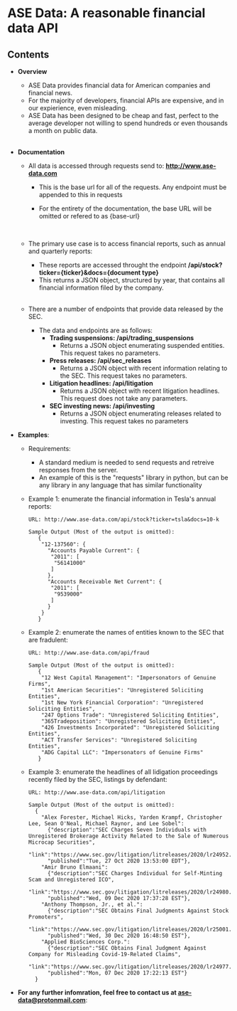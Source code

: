 
        

# ASE Data: A reasonable financial data API

## Contents

* **Overview**
  - ASE Data provides financial data for American companies and financial news.
  - For the majority of developers, financial APIs are expensive, and in our expierience, even misleading.
  - ASE Data has been designed to be cheap and fast, perfect to the average developer not willing to spend hundreds or even thousands a month on public data.
       <br>       <br>

        

* **Documentation** 
  - All data is accessed through requests send to:      **http://www.ase-data.com**
    - This is the base url for all of the requests.  Any endpoint must be appended to this in requests
    - For the entirety of the documentation, the base URL will be omitted or refered to as {base-url}
    
       <br>
       
  - The primary use case is to access financial reports, such as annual and quarterly reports:
    - These reports are accessed throught the endpoint **/api/stock?ticker={ticker}&docs={document type}**
    - This returns a JSON object, structured by year, that contains all financial information filed by the company.
    
    <br>
    
  - There are a number of endpoints that provide data released by the SEC.
    - The data and endpoints are as follows:
      - **Trading suspensions: /api/trading_suspensions**
        - Returns a JSON object enumerating suspended entities. This request takes no parameters.
      - **Press releases: /api/sec_releases**
        - Returns a JSON object with recent information relating to the SEC. This request takes no parameters.
      - **Litigation headlines: /api/litigation**
        - Returns a JSON object with recent litigation headlines. This request does not take any parameters.
      - **SEC investing news: /api/investing**
        - Returns a JSON object enumerating releases related to investing. This request takes no parameters

* **Examples**:
  - Requirements: 
    - A standard medium is needed to send requests and retreive responses from the server.
    - An example of this is the "requests" library in python, but can be any library in any language that has similar functionality
  
  - Example 1: enumerate the financial information in Tesla's annual reports:
    ```
    URL: http://www.ase-data.com/api/stock?ticker=tsla&docs=10-k
    
    Sample Output (Most of the output is omitted):
       {
        "12-137560": {
          "Accounts Payable Current": {
           "2011": [
            "56141000"
           ]
          },
          "Accounts Receivable Net Current": {
           "2011": [
            "9539000"
           ]
          }
        }
       }       
    ```
  - Example 2: enumerate the names of entities known to the SEC that are fradulent:
    ```
    URL: http://www.ase-data.com/api/fraud
    
    Sample Output (Most of the output is omitted):
       {
        "12 West Capital Management": "Impersonators of Genuine Firms",
        "1st American Securities": "Unregistered Soliciting Entities",
        "1st New York Financial Corporation": "Unregistered Soliciting Entities",
        "247 Options Trade": "Unregistered Soliciting Entities",
        "365Tradeposition": "Unregistered Soliciting Entities",
        "426 Investments Incorporated": "Unregistered Soliciting Entities",
        "ACT Transfer Services": "Unregistered Soliciting Entities",
        "ADG Capital LLC": "Impersonators of Genuine Firms"
       }
    
    ```
  - Example 3: enumerate the headlines of all lidigation proceedings recently filed by the SEC, listings by defendant:
    ```
    URL: http://www.ase-data.com/api/litigation
    
    Sample Output (Most of the output is omitted):
      {
        "Alex Forester, Michael Hicks, Yarden Krampf, Christopher Lee, Sean O'Neal, Michael Raynor, and Lee Sobel":
          {"description":"SEC Charges Seven Individuals with Unregistered Brokerage Activity Related to the Sale of Numerous Microcap Securities",
          "link":"https://www.sec.gov/litigation/litreleases/2020/lr24952.htm",
          "published":"Tue, 27 Oct 2020 13:53:00 EDT"},
        "Amir Bruno Elmaani":
          {"description":"SEC Charges Individual for Self-Minting Scam and Unregistered ICO",
          "link":"https://www.sec.gov/litigation/litreleases/2020/lr24980.htm",
          "published":"Wed, 09 Dec 2020 17:37:28 EST"},
        "Anthony Thompson, Jr., et al.":
          {"description":"SEC Obtains Final Judgments Against Stock Promoters",
          "link":"https://www.sec.gov/litigation/litreleases/2020/lr25001.htm",
          "published":"Wed, 30 Dec 2020 16:48:50 EST"},
        "Applied BioSciences Corp.":
          {"description":"SEC Obtains Final Judgment Against Company for Misleading Covid-19-Related Claims",
          "link":"https://www.sec.gov/litigation/litreleases/2020/lr24977.htm",
          "published":"Mon, 07 Dec 2020 17:22:13 EST"}
      }
    ```

* **For any further infomration, feel free to contact us at ase-data@protonmail.com**:
